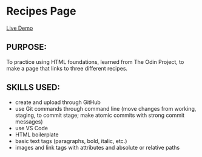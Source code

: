 # Recipes Page
[Live Demo](https://leeyuh8.github.io/recipes/)

## PURPOSE: 
To practice using HTML foundations, learned from The Odin Project, to make a page that links to three different recipes.

## SKILLS USED:
- create and upload through GitHub
- use Git commands through command line (move changes from working, staging, to commit stage; make atomic commits with strong commit messages)
- use VS Code
- HTML boilerplate
- basic text tags (paragraphs, bold, italic, etc.)
- images and link tags with attributes and absolute or relative paths
